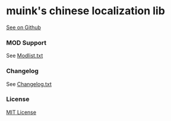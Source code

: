 muink's chinese localization lib
================================
[See on Github](https://github.com/muink/muis-cn-lpk)

### MOD Support

See [Modlist.txt](./Modlist.txt)

### Changelog

See [Changelog.txt](./Changelog.txt)

### License

[MIT License](./LICENSE)
